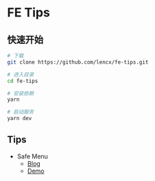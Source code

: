# FE Tips

## 快速开始

```bash
# 下载
git clone https://github.com/lencx/fe-tips.git

# 进入目录
cd fe-tips

# 安装依赖
yarn

# 启动服务
yarn dev
```

## Tips

- Safe Menu
  - [Blog](./docs/safe-menu/index.md)
  - [Demo](https://lencx.github.io/fe-tips/#/safe-menu)

